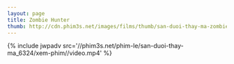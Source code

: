 ```yaml
---
layout: page
title: Zombie Hunter
thumb: http://cdn.phim3s.net/images/films/thumb/san-duoi-thay-ma-zombie-hunter-2013.jpg
---
```

{% include jwpadv src='//phim3s.net/phim-le/san-duoi-thay-ma_6324/xem-phim//video.mp4' %}